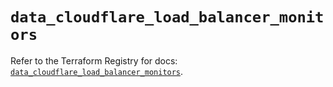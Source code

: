 # `data_cloudflare_load_balancer_monitors`

Refer to the Terraform Registry for docs: [`data_cloudflare_load_balancer_monitors`](https://registry.terraform.io/providers/cloudflare/cloudflare/5.3.0/docs/data-sources/load_balancer_monitors).
